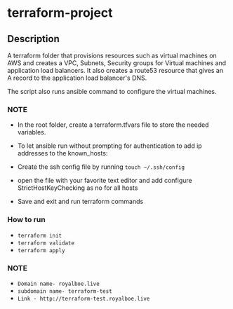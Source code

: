 # terraform-project

## Description
A terraform folder that provisions resources such as virtual machines on AWS and creates a VPC, Subnets, Security groups for Virtual machines and application load balancers. It also 
creates a route53 resource that gives an A record to the application load balancer's DNS.

The script also runs ansible command to configure the virtual machines.

### NOTE
- In the root folder, create a terraform.tfvars file to store the needed variables.
- To let ansible run without prompting for authentication to add ip addresses to the known_hosts:
- Create the ssh config file by running `touch ~/.ssh/config`
- open the file with your favorite text editor and add configure StrictHostKeyChecking as no for all hosts
    
- Save and exit and run terraform commands

### How to run
- `terraform init`
- `terraform validate`
- `terraform apply`

### NOTE
- `Domain name- royalboe.live`
- `subdomain name- terraform-test`
- `Link - http://terraform-test.royalboe.live`
